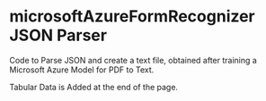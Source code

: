 # microsoftAzureFormRecognizer JSON Parser
Code to Parse JSON and create a text file, obtained after training a Microsoft Azure Model for PDF to Text. 

Tabular Data is Added at the end of the page.
